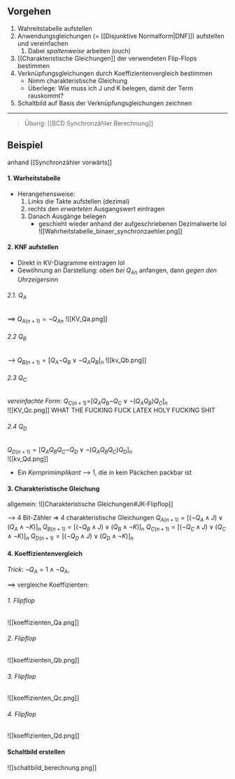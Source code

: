 ## Vorgehen
1. Wahreitstabelle aufstellen
2. Anwendungsgleichungen (= [[Disjunktive Normalform|DNF]]) aufstellen und vereinfachen
	1. Dabei _spaltenweise_ arbeiten (ouch)
3. [[Charakteristische Gleichungen]] der verwendeten Flip-Flops bestimmen
4. Verknüpfungsgleichungen durch Koeffizientenvergleich bestimmen
	- Nimm charakteristische Gleichung
	- Überlege: Wie muss ich J und K belegen, damit der Term rauskommt?
5. Schaltbild auf Basis der Verknüpfungsgleichungen zeichnen

---
> Übung: [[BCD Synchronzähler Berechnung]]
## Beispiel
anhand [[Synchronzähler vorwärts]]
#### 1. Warheitstabelle
- Herangehensweise:
	1. Links die Takte aufstellen (dezimal)
	2. rechts den _erwarteten_ Ausgangswert eintragen
	3. Danach Ausgänge belegen
		- geschieht wieder anhand der aufgeschriebenen Dezimalwerte lol
![[Wahrheitstabelle_binaer_synchronzaehler.png]]

#### 2. KNF aufstellen
- Direkt in KV-Diagramme eintragen lol
- Gewöhnung an Darstellung: _oben bei $Q_{An}$_ anfangen, dann _gegen den Uhrzeigersinn_

###### 2.1. $Q_A$ 
==> $Q_{A(n+1)} = \lnot Q_{An}$ 
![[KV_Qa.png]]


###### 2.2 $Q_B$
--> $Q_{B(n+1)} = [Q_{A}\lnot Q_{B} \lor \lnot Q_{A}Q_{B}]_n$
![[kv_Qb.png]]


###### 2.3 $Q_C$
_vereinfachte Form_: $Q_{C(n+1)} =$$[ Q_{A}Q_{B} \lnot Q_{C} \lor \lnot (Q_{A}Q_{B})Q_{C}]_{n}$  
![[KV_Qc.png]]
WHAT THE FUCKING FUCK LATEX HOLY FUCKING SHIT
###### 2.4 $Q_{D}$ 
$Q_{D(n+1)} =[Q_{A}Q_{B}Q_{C} \lnot Q_{D} \lor \lnot (Q_{A}Q_{B}Q_{C})Q_{D}]_{n}$  
![[kv_Qd.png]]
- Ein _Kernprimimplikant_ --> 1, die in kein Päckchen packbar ist


#### 3. Charakteristische Gleichung
allgemein:
![[Charakteristische Gleichungen#JK-Flipflop]]

--> 4 Bit-Zähler => 4 charakteristische Gleichungen
$Q_{A(n+1)} = [(\lnot Q_{A}\land J) \lor (Q_{A} \land \lnot K)]_n$
$Q_{B(n+1)} = [(\lnot Q_{B}\land J) \lor (Q_{B} \land \lnot K)]_n$
$Q_{C(n+1)} = [(\lnot Q_{C}\land J) \lor (Q_{C} \land \lnot K)]_n$
$Q_{D(n+1)} = [(\lnot Q_{D}\land J) \lor (Q_{D} \land \lnot K)]_n$

#### 4. Koeffizientenvergleich

_Trick_: $\lnot Q_{A} = 1 \land \lnot Q_{A}$,

==> vergleiche Koeffizienten:

###### 1. Flipflop
![[koeffizienten_Qa.png]]

###### 2. Flipflop
![[koeffizienten_Qb.png]]

###### 3. Flipflop
![[koeffizienten_Qc.png]]

###### 4. Flipflop
![[koeffizienten_Qd.png]]

#### Schaltbild erstellen
![[schaltbild_berechnung.png]]

